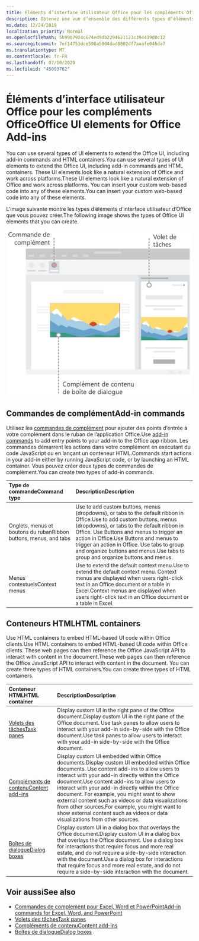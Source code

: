 ```yaml
---
title: Éléments d’interface utilisateur Office pour les compléments Office
description: Obtenez une vue d’ensemble des différents types d’éléments d’interface utilisateur dans un complément Office.
ms.date: 12/24/2019
localization_priority: Normal
ms.openlocfilehash: 5b9907924c674ed9db2294621123c394419d0c12
ms.sourcegitcommit: 7ef14753dce598a5804dad8802df7aaafe046da7
ms.translationtype: MT
ms.contentlocale: fr-FR
ms.lasthandoff: 07/10/2020
ms.locfileid: "45093762"
---
```

# <a name="office-ui-elements-for-office-add-ins"></a><span data-ttu-id="ae841-103">Éléments d’interface utilisateur Office pour les compléments Office</span><span class="sxs-lookup"><span data-stu-id="ae841-103">Office UI elements for Office Add-ins</span></span>

<span data-ttu-id="ae841-104">You can use several types of UI elements to extend the Office UI, including add-in commands and HTML containers.</span><span class="sxs-lookup"><span data-stu-id="ae841-104">You can use several types of UI elements to extend the Office UI, including add-in commands and HTML containers.</span></span> <span data-ttu-id="ae841-105">These UI elements look like a natural extension of Office and work across platforms.</span><span class="sxs-lookup"><span data-stu-id="ae841-105">These UI elements look like a natural extension of Office and work across platforms.</span></span> <span data-ttu-id="ae841-106">You can insert your custom web-based code into any of these elements.</span><span class="sxs-lookup"><span data-stu-id="ae841-106">You can insert your custom web-based code into any of these elements.</span></span>

<span data-ttu-id="ae841-107">L’image suivante montre les types d’éléments d’interface utilisateur d’Office que vous pouvez créer.</span><span class="sxs-lookup"><span data-stu-id="ae841-107">The following image shows the types of Office UI elements that you can create.</span></span>

![Image qui affiche des commandes de complément sur le ruban, un volet des tâches et une boîte de dialogue dans un document Office](../images/add-in-ui-elements.png)

## <a name="add-in-commands"></a><span data-ttu-id="ae841-109">Commandes de complément</span><span class="sxs-lookup"><span data-stu-id="ae841-109">Add-in commands</span></span>

<span data-ttu-id="ae841-110">Utilisez les [commandes de complément](add-in-commands.md) pour ajouter des points d’entrée à votre complément dans le ruban de l’application Office.</span><span class="sxs-lookup"><span data-stu-id="ae841-110">Use [add-in commands](add-in-commands.md) to add entry points to your add-in to the Office app ribbon.</span></span> <span data-ttu-id="ae841-111">Les commandes démarrent les actions dans votre complément en exécutant du code JavaScript ou en lançant un conteneur HTML.</span><span class="sxs-lookup"><span data-stu-id="ae841-111">Commands start actions in your add-in either by running JavaScript code, or by launching an HTML container.</span></span> <span data-ttu-id="ae841-112">Vous pouvez créer deux types de commandes de complément.</span><span class="sxs-lookup"><span data-stu-id="ae841-112">You can create two types of add-in commands.</span></span>

|<span data-ttu-id="ae841-113">**Type de commande**</span><span class="sxs-lookup"><span data-stu-id="ae841-113">**Command type**</span></span>|<span data-ttu-id="ae841-114">**Description**</span><span class="sxs-lookup"><span data-stu-id="ae841-114">**Description**</span></span>|
|:---------------|:--------------|
|<span data-ttu-id="ae841-115">Onglets, menus et boutons du ruban</span><span class="sxs-lookup"><span data-stu-id="ae841-115">Ribbon buttons, menus, and tabs</span></span>|<span data-ttu-id="ae841-116">Use to add custom buttons, menus (dropdowns), or tabs to the default ribbon in Office.</span><span class="sxs-lookup"><span data-stu-id="ae841-116">Use to add custom buttons, menus (dropdowns), or tabs to the default ribbon in Office.</span></span> <span data-ttu-id="ae841-117">Use Buttons and menus to trigger an action in Office.</span><span class="sxs-lookup"><span data-stu-id="ae841-117">Use Buttons and menus to trigger an action in Office.</span></span> <span data-ttu-id="ae841-118">Use tabs to group and organize buttons and menus.</span><span class="sxs-lookup"><span data-stu-id="ae841-118">Use tabs to group and organize buttons and menus.</span></span>|
|<span data-ttu-id="ae841-119">Menus contextuels</span><span class="sxs-lookup"><span data-stu-id="ae841-119">Context menus</span></span>| <span data-ttu-id="ae841-120">Use to extend the default context menu.</span><span class="sxs-lookup"><span data-stu-id="ae841-120">Use to extend the default context menu.</span></span> <span data-ttu-id="ae841-121">Context menus are displayed when users right-click text in an Office document or a table in Excel.</span><span class="sxs-lookup"><span data-stu-id="ae841-121">Context menus are displayed when users right-click text in an Office document or a table in Excel.</span></span>| 

## <a name="html-containers"></a><span data-ttu-id="ae841-122">Conteneurs HTML</span><span class="sxs-lookup"><span data-stu-id="ae841-122">HTML containers</span></span>

<span data-ttu-id="ae841-123">Use HTML containers to embed HTML-based UI code within Office clients.</span><span class="sxs-lookup"><span data-stu-id="ae841-123">Use HTML containers to embed HTML-based UI code within Office clients.</span></span> <span data-ttu-id="ae841-124">These web pages can then reference the Office JavaScript API to interact with content in the document.</span><span class="sxs-lookup"><span data-stu-id="ae841-124">These web pages can then reference the Office JavaScript API to interact with content in the document.</span></span> <span data-ttu-id="ae841-125">You can create three types of HTML containers.</span><span class="sxs-lookup"><span data-stu-id="ae841-125">You can create three types of HTML containers.</span></span>

|<span data-ttu-id="ae841-126">**Conteneur HTML**</span><span class="sxs-lookup"><span data-stu-id="ae841-126">**HTML container**</span></span>|<span data-ttu-id="ae841-127">**Description**</span><span class="sxs-lookup"><span data-stu-id="ae841-127">**Description**</span></span>|
|:-----------------|:--------------|
|[<span data-ttu-id="ae841-128">Volets des tâches</span><span class="sxs-lookup"><span data-stu-id="ae841-128">Task panes</span></span>](task-pane-add-ins.md)|<span data-ttu-id="ae841-129">Display custom UI in the right pane of the Office document.</span><span class="sxs-lookup"><span data-stu-id="ae841-129">Display custom UI in the right pane of the Office document.</span></span> <span data-ttu-id="ae841-130">Use task panes to allow users to interact with your add-in side-by-side with the Office document.</span><span class="sxs-lookup"><span data-stu-id="ae841-130">Use task panes to allow users to interact with your add-in side-by-side with the Office document.</span></span>|
|[<span data-ttu-id="ae841-131">Compléments de contenu</span><span class="sxs-lookup"><span data-stu-id="ae841-131">Content add-ins</span></span>](content-add-ins.md)|<span data-ttu-id="ae841-132">Display custom UI embedded within Office documents.</span><span class="sxs-lookup"><span data-stu-id="ae841-132">Display custom UI embedded within Office documents.</span></span> <span data-ttu-id="ae841-133">Use content add-ins to allow users to interact with your add-in directly within the Office document.</span><span class="sxs-lookup"><span data-stu-id="ae841-133">Use content add-ins to allow users to interact with your add-in directly within the Office document.</span></span> <span data-ttu-id="ae841-134">For example, you might want to show external content such as videos or data visualizations from other sources.</span><span class="sxs-lookup"><span data-stu-id="ae841-134">For example, you might want to show external content such as videos or data visualizations from other sources.</span></span> |
|[<span data-ttu-id="ae841-135">Boîtes de dialogue</span><span class="sxs-lookup"><span data-stu-id="ae841-135">Dialog boxes</span></span>](dialog-boxes.md)|<span data-ttu-id="ae841-136">Display custom UI in a dialog box that overlays the Office document.</span><span class="sxs-lookup"><span data-stu-id="ae841-136">Display custom UI in a dialog box that overlays the Office document.</span></span> <span data-ttu-id="ae841-137">Use a dialog box for interactions that require focus and more real estate, and do not require a side-by-side interaction with the document.</span><span class="sxs-lookup"><span data-stu-id="ae841-137">Use a dialog box for interactions that require focus and more real estate, and do not require a side-by-side interaction with the document.</span></span>|

## <a name="see-also"></a><span data-ttu-id="ae841-138">Voir aussi</span><span class="sxs-lookup"><span data-stu-id="ae841-138">See also</span></span>

- [<span data-ttu-id="ae841-139">Commandes de complément pour Excel, Word et PowerPoint</span><span class="sxs-lookup"><span data-stu-id="ae841-139">Add-in commands for Excel, Word, and PowerPoint</span></span>](add-in-commands.md)
- [<span data-ttu-id="ae841-140">Volets des tâches</span><span class="sxs-lookup"><span data-stu-id="ae841-140">Task panes</span></span>](task-pane-add-ins.md)
- [<span data-ttu-id="ae841-141">Compléments de contenu</span><span class="sxs-lookup"><span data-stu-id="ae841-141">Content add-ins</span></span>](content-add-ins.md)
- [<span data-ttu-id="ae841-142">Boîtes de dialogue</span><span class="sxs-lookup"><span data-stu-id="ae841-142">Dialog boxes</span></span>](dialog-boxes.md)
